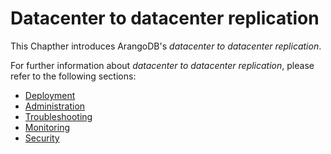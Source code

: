 # Datacenter to datacenter replication

This Chapther introduces ArangoDB's _datacenter to datacenter replication_.

For further information about _datacenter to datacenter replication_, please refer
to the following sections:

- [Deployment](..\..\Deployment\DC2DC.md)
- [Administration](..\..\Administration\DC2DC\README.md)
- [Troubleshooting](..\..\Troubleshooting\DC2DC\README.md)
- [Monitoring](..\..\Monitoring\DC2DC\README.md)
- [Security](..\..\Security\DC2DC\README.md)
